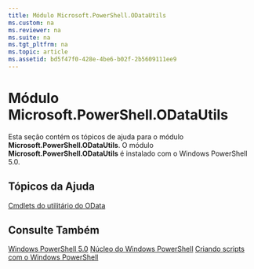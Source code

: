 ```yaml
---
title: Módulo Microsoft.PowerShell.ODataUtils
ms.custom: na
ms.reviewer: na
ms.suite: na
ms.tgt_pltfrm: na
ms.topic: article
ms.assetid: bd5f47f0-428e-4be6-b02f-2b5609111ee9
---
```

# Módulo Microsoft.PowerShell.ODataUtils
Esta seção contém os tópicos de ajuda para o módulo **Microsoft.PowerShell.ODataUtils**. O módulo **Microsoft.PowerShell.ODataUtils** é instalado com o Windows PowerShell 5.0.

## Tópicos da Ajuda
[Cmdlets do utilitário do OData](http://technet.microsoft.com/library/dn818506(v=wps.640).aspx)

## Consulte Também
[Windows PowerShell 5.0](Windows-PowerShell-5.0.md)
[Núcleo do Windows PowerShell](https://technet.microsoft.com/en-us/library/4b75f1e4-f327-48f3-92ab-bf5435094d41)
[Criando scripts com o Windows PowerShell](../../getting-started/fundamental/Scripting-with-Windows-PowerShell.md)



<!--HONumber=May16_HO2-->


